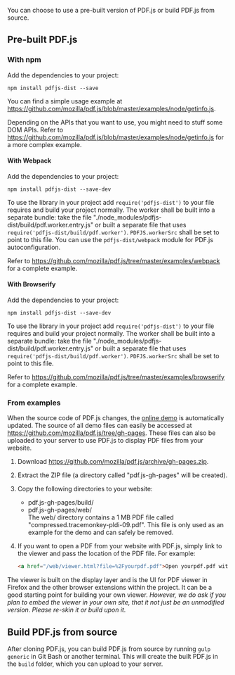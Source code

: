 You can choose to use a pre-built version of PDF.js or build PDF.js from source.

## Pre-built PDF.js
### With npm

Add the dependencies to your project:

    npm install pdfjs-dist --save

You can find a simple usage example at https://github.com/mozilla/pdf.js/blob/master/examples/node/getinfo.js.

Depending on the APIs that you want to use, you might need to stuff some DOM APIs. Refer to https://github.com/mozilla/pdf.js/blob/master/examples/node/getinfo.js for a more complex example.

#### With Webpack

Add the dependencies to your project:

    npm install pdfjs-dist --save-dev

To use the library in your project add `require('pdfjs-dist')` to your file requires and build your project normally. The worker shall be built into a separate bundle: take the file "./node_modules/pdfjs-dist/build/pdf.worker.entry.js" or built a separate file that uses `require('pdfjs-dist/build/pdf.worker')`. `PDFJS.workerSrc` shall be set to point to this file. You can use the `pdfjs-dist/webpack` module for PDF.js autoconfiguration.

Refer to https://github.com/mozilla/pdf.js/tree/master/examples/webpack for a complete example.

#### With Browserify

Add the dependencies to your project:

    npm install pdfjs-dist --save-dev

To use the library in your project add `require('pdfjs-dist')` to your file requires and build your project normally. The worker shall be built into a separate bundle: take the file "./node_modules/pdfjs-dist/build/pdf.worker.entry.js" or built a separate file that uses `require('pdfjs-dist/build/pdf.worker')`. `PDFJS.workerSrc` shall be set to point to this file.

Refer to https://github.com/mozilla/pdf.js/tree/master/examples/browserify for a complete example.

### From examples
When the source code of PDF.js changes, the [online demo](http://mozilla.github.io/pdf.js/web/viewer.html) is automatically updated. The source of all demo files can easily be accessed at https://github.com/mozilla/pdf.js/tree/gh-pages. These files can also be uploaded to your server to use PDF.js to display PDF files from your website.

1. Download https://github.com/mozilla/pdf.js/archive/gh-pages.zip.
2. Extract the ZIP file (a directory called "pdf.js-gh-pages" will be created).
3. Copy the following directories to your website:
   * pdf.js-gh-pages/build/
   * pdf.js-gh-pages/web/  
   The web/ directory contains a 1 MB PDF file called "compressed.tracemonkey-pldi-09.pdf". This file is only used as an example for the demo and can safely be removed.
4. If you want to open a PDF from your website with PDF.js, simply link to the viewer and pass the location of the PDF file. For example:

    ```html
    <a href="/web/viewer.html?file=%2Fyourpdf.pdf">Open yourpdf.pdf with PDF.js</a>
    ```

The viewer is built on the display layer and is the UI for PDF viewer in Firefox and the other browser extensions within the project. It can be a good starting point for building your own viewer. *However, we do ask if you plan to embed the viewer in your own site, that it not just be an unmodified version. Please re-skin it or build upon it.*

## Build PDF.js from source
After cloning PDF.js, you can build PDF.js from source by running `gulp generic` in Git Bash or another terminal. This will create the built PDF.js in the `build` folder, which you can upload to your server.